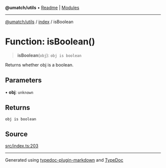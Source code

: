**@umatch/utils** • [Readme](../../index.md) \| [Modules](../../modules.md)

***

[@umatch/utils](../../modules.md) / [index](../index.md) / isBoolean

# Function: isBoolean()

> **isBoolean**(`obj`): `obj is boolean`

Returns whether obj is a boolean.

## Parameters

• **obj**: `unknown`

## Returns

`obj is boolean`

## Source

[src/index.ts:203](https://github.com/umatch-oficial/utils/blob/1c5b195/src/index.ts#L203)

***

Generated using [typedoc-plugin-markdown](https://www.npmjs.com/package/typedoc-plugin-markdown) and [TypeDoc](https://typedoc.org/)
